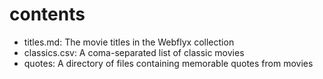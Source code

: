 # contents 

* titles.md: The movie titles in the Webflyx collection
* classics.csv: A coma-separated list of classic movies
* quotes: A directory of files containing memorable quotes from movies